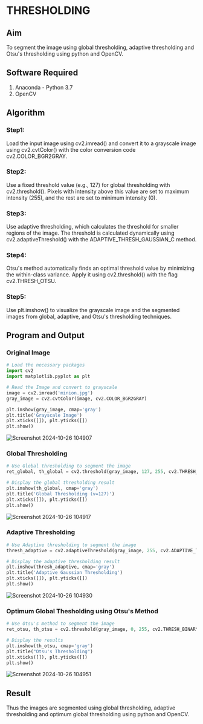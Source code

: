 # THRESHOLDING
## Aim
To segment the image using global thresholding, adaptive thresholding and Otsu's thresholding using python and OpenCV.

## Software Required
1. Anaconda - Python 3.7
2. OpenCV

## Algorithm

### Step1:
Load the input image using cv2.imread() and convert it to a grayscale image using cv2.cvtColor() with the color conversion code cv2.COLOR_BGR2GRAY.

### Step2:
Use a fixed threshold value (e.g., 127) for global thresholding with cv2.threshold(). Pixels with intensity above this value are set to maximum intensity (255), and the rest are set to minimum intensity (0).

### Step3:
Use adaptive thresholding, which calculates the threshold for smaller regions of the image. The threshold is calculated dynamically using cv2.adaptiveThreshold() with the ADAPTIVE_THRESH_GAUSSIAN_C method.

### Step4:
Otsu's method automatically finds an optimal threshold value by minimizing the within-class variance. Apply it using cv2.threshold() with the flag cv2.THRESH_OTSU.

### Step5:
Use plt.imshow() to visualize the grayscale image and the segmented images from global, adaptive, and Otsu's thresholding techniques.

## Program and Output

### Original Image
```python
# Load the necessary packages
import cv2
import matplotlib.pyplot as plt

# Read the Image and convert to grayscale
image = cv2.imread('minion.jpg')
gray_image = cv2.cvtColor(image, cv2.COLOR_BGR2GRAY)

plt.imshow(gray_image, cmap='gray')
plt.title('Grayscale Image')
plt.xticks([]), plt.yticks([])
plt.show()
```
![Screenshot 2024-10-26 104907](https://github.com/user-attachments/assets/138935cb-7f94-4481-884a-9291b27a4448)


### Global Thresholding

```python
# Use Global thresholding to segment the image
ret_global, th_global = cv2.threshold(gray_image, 127, 255, cv2.THRESH_BINARY)

# Display the global thresholding result
plt.imshow(th_global, cmap='gray')
plt.title('Global Thresholding (v=127)')
plt.xticks([]), plt.yticks([])
plt.show()
```

![Screenshot 2024-10-26 104917](https://github.com/user-attachments/assets/99d31064-3d82-42a7-94a0-b77039207867)



### Adaptive Thresholding
```python
# Use Adaptive thresholding to segment the image
thresh_adaptive = cv2.adaptiveThreshold(gray_image, 255, cv2.ADAPTIVE_THRESH_GAUSSIAN_C,cv2.THRESH_BINARY, 11, 2)

# Display the adaptive thresholding result
plt.imshow(thresh_adaptive, cmap='gray')
plt.title('Adaptive Gaussian Thresholding')
plt.xticks([]), plt.yticks([])
plt.show()
```
![Screenshot 2024-10-26 104930](https://github.com/user-attachments/assets/f6969894-fde0-4f12-b34d-b2001b5a07cc)



### Optimum Global Thesholding using Otsu's Method
```python
# Use Otsu's method to segment the image 
ret_otsu, th_otsu = cv2.threshold(gray_image, 0, 255, cv2.THRESH_BINARY + cv2.THRESH_OTSU)

# Display the results
plt.imshow(th_otsu, cmap='gray')
plt.title("Otsu's Thresholding")
plt.xticks([]), plt.yticks([])
plt.show()
```

![Screenshot 2024-10-26 104951](https://github.com/user-attachments/assets/a98f2864-1bd8-416c-83bb-88e2fda68a09)


## Result
Thus the images are segmented using global thresholding, adaptive thresholding and optimum global thresholding using python and OpenCV.
